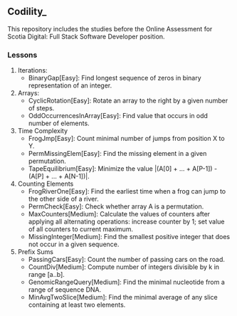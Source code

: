 ## Codility\_

This repository includes the studies before the Online Assessment for Scotia Digital: Full Stack Software Developer position.

### Lessons

1. Iterations:
   - BinaryGap[Easy]: Find longest sequence of zeros in binary representation of an integer.
2. Arrays:
   - CyclicRotation[Easy]: Rotate an array to the right by a given number of steps.
   - OddOccurrencesInArray[Easy]: Find value that occurs in odd number of elements.
3. Time Complexity
   - FrogJmp[Easy]: Count minimal number of jumps from position X to Y.
   - PermMissingElem[Easy]: Find the missing element in a given permutation.
   - TapeEquilibrium[Easy]: Minimize the value |(A[0] + ... + A[P-1]) - (A[P] + ... + A[N-1])|.
4. Counting Elements
   - FrogRiverOne[Easy]: Find the earliest time when a frog can jump to the other side of a river.
   - PermCheck[Easy]: Check whether array A is a permutation.
   - MaxCounters[Medium]: Calculate the values of counters after applying all alternating operations: increase counter by 1; set value of all counters to current maximum.
   - MissingInteger[Medium]: Find the smallest positive integer that does not occur in a given sequence.
5. Prefix Sums
   - PassingCars[Easy]: Count the number of passing cars on the road.
   - CountDiv[Medium]: Compute number of integers divisible by k in range [a..b].
   - GenomicRangeQuery[Medium]: Find the minimal nucleotide from a range of sequence DNA.
   - MinAvgTwoSlice[Medium]: Find the minimal average of any slice containing at least two elements.

